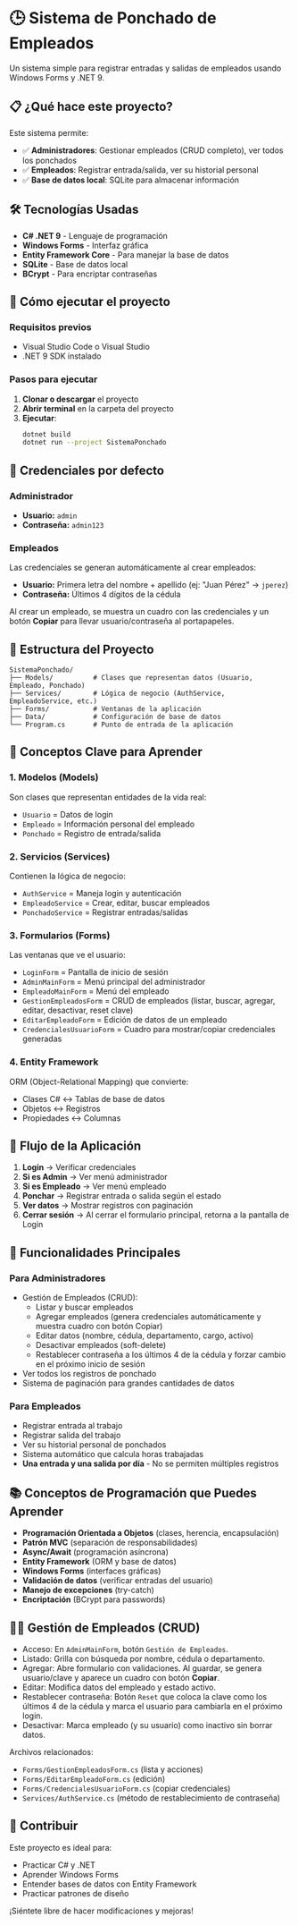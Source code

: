 # 🕒 Sistema de Ponchado de Empleados

Un sistema simple para registrar entradas y salidas de empleados usando Windows Forms y .NET 9.

## 📋 ¿Qué hace este proyecto?

Este sistema permite:
- ✅ **Administradores**: Gestionar empleados (CRUD completo), ver todos los ponchados
- ✅ **Empleados**: Registrar entrada/salida, ver su historial personal
- ✅ **Base de datos local**: SQLite para almacenar información

## 🛠️ Tecnologías Usadas

- **C# .NET 9** - Lenguaje de programación
- **Windows Forms** - Interfaz gráfica
- **Entity Framework Core** - Para manejar la base de datos
- **SQLite** - Base de datos local
- **BCrypt** - Para encriptar contraseñas

## 🚀 Cómo ejecutar el proyecto

### Requisitos previos
- Visual Studio Code o Visual Studio
- .NET 9 SDK instalado

### Pasos para ejecutar
1. **Clonar o descargar** el proyecto
2. **Abrir terminal** en la carpeta del proyecto
3. **Ejecutar**:
   ```bash
   dotnet build
   dotnet run --project SistemaPonchado
   ```

## 👤 Credenciales por defecto

### Administrador
- **Usuario:** `admin`
- **Contraseña:** `admin123`

### Empleados
Las credenciales se generan automáticamente al crear empleados:
- **Usuario:** Primera letra del nombre + apellido (ej: "Juan Pérez" → `jperez`)
- **Contraseña:** Últimos 4 dígitos de la cédula
  
Al crear un empleado, se muestra un cuadro con las credenciales y un botón **Copiar** para llevar usuario/contraseña al portapapeles.

## 📁 Estructura del Proyecto

```
SistemaPonchado/
├── Models/          # Clases que representan datos (Usuario, Empleado, Ponchado)
├── Services/        # Lógica de negocio (AuthService, EmpleadoService, etc.)
├── Forms/           # Ventanas de la aplicación
├── Data/            # Configuración de base de datos
└── Program.cs       # Punto de entrada de la aplicación
```

## 🔑 Conceptos Clave para Aprender

### 1. **Modelos (Models)**
Son clases que representan entidades de la vida real:
- `Usuario` = Datos de login
- `Empleado` = Información personal del empleado
- `Ponchado` = Registro de entrada/salida

### 2. **Servicios (Services)**
Contienen la lógica de negocio:
- `AuthService` = Maneja login y autenticación
- `EmpleadoService` = Crear, editar, buscar empleados
- `PonchadoService` = Registrar entradas/salidas

### 3. **Formularios (Forms)**
Las ventanas que ve el usuario:
- `LoginForm` = Pantalla de inicio de sesión
- `AdminMainForm` = Menú principal del administrador
- `EmpleadoMainForm` = Menú del empleado
 - `GestionEmpleadosForm` = CRUD de empleados (listar, buscar, agregar, editar, desactivar, reset clave)
 - `EditarEmpleadoForm` = Edición de datos de un empleado
 - `CredencialesUsuarioForm` = Cuadro para mostrar/copiar credenciales generadas

### 4. **Entity Framework**
ORM (Object-Relational Mapping) que convierte:
- Clases C# ↔ Tablas de base de datos
- Objetos ↔ Registros
- Propiedades ↔ Columnas

## 🎯 Flujo de la Aplicación

1. **Login** → Verificar credenciales
2. **Si es Admin** → Ver menú administrador
3. **Si es Empleado** → Ver menú empleado
4. **Ponchar** → Registrar entrada o salida según el estado
5. **Ver datos** → Mostrar registros con paginación
6. **Cerrar sesión** → Al cerrar el formulario principal, retorna a la pantalla de Login

## 🔧 Funcionalidades Principales

### Para Administradores
- Gestión de Empleados (CRUD):
  - Listar y buscar empleados
  - Agregar empleados (genera credenciales automáticamente y muestra cuadro con botón Copiar)
  - Editar datos (nombre, cédula, departamento, cargo, activo)
  - Desactivar empleados (soft-delete)
  - Restablecer contraseña a los últimos 4 de la cédula y forzar cambio en el próximo inicio de sesión
- Ver todos los registros de ponchado
- Sistema de paginación para grandes cantidades de datos

### Para Empleados
- Registrar entrada al trabajo
- Registrar salida del trabajo
- Ver su historial personal de ponchados
- Sistema automático que calcula horas trabajadas
- **Una entrada y una salida por día** - No se permiten múltiples registros

## 📚 Conceptos de Programación que Puedes Aprender

- **Programación Orientada a Objetos** (clases, herencia, encapsulación)
- **Patrón MVC** (separación de responsabilidades)
- **Async/Await** (programación asíncrona)
- **Entity Framework** (ORM y base de datos)
- **Windows Forms** (interfaces gráficas)
- **Validación de datos** (verificar entradas del usuario)
- **Manejo de excepciones** (try-catch)
- **Encriptación** (BCrypt para passwords)

## 🧑‍💼 Gestión de Empleados (CRUD)

- Acceso: En `AdminMainForm`, botón `Gestión de Empleados`.
- Listado: Grilla con búsqueda por nombre, cédula o departamento.
- Agregar: Abre formulario con validaciones. Al guardar, se genera usuario/clave y aparece un cuadro con botón **Copiar**.
- Editar: Modifica datos del empleado y estado activo.
- Restablecer contraseña: Botón `Reset` que coloca la clave como los últimos 4 de la cédula y marca el usuario para cambiarla en el próximo login.
- Desactivar: Marca empleado (y su usuario) como inactivo sin borrar datos.

Archivos relacionados:
- `Forms/GestionEmpleadosForm.cs` (lista y acciones)
- `Forms/EditarEmpleadoForm.cs` (edición)
- `Forms/CredencialesUsuarioForm.cs` (copiar credenciales)
- `Services/AuthService.cs` (método de restablecimiento de contraseña)

## 🤝 Contribuir

Este proyecto es ideal para:
- Practicar C# y .NET
- Aprender Windows Forms
- Entender bases de datos con Entity Framework
- Practicar patrones de diseño

¡Siéntete libre de hacer modificaciones y mejoras!

